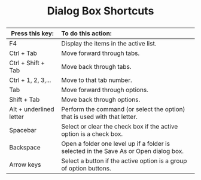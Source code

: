 # <p style="text-align: center">Dialog Box Shortcuts</p>

| Press this key:                | To do this action:                                                                    |
| -----------------------        | :-------------------------------------------------------------------------------------|
| F4                             | Display the items in the active list.                                                 |
| Ctrl + Tab                     | Move forward through tabs.                                                            |
| Ctrl + Shift + Tab             | Move back through tabs.                                                               |
| Ctrl + 1, 2, 3,...             | Move to that tab number.                                                              |
| Tab                            | Move forward through options.                                                         |
| Shift + Tab                    | Move back through options.                                                            |
| Alt + underlined letter | Perform the command (or select the option) that is used with that letter.             |
| Spacebar                       | Select or clear the check box if the active option is a check box.                    |
| Backspace                      | Open a folder one level up if a folder is selected in the Save As or Open dialog box. |
| Arrow keys                     | Select a button if the active option is a group of option buttons.                    |
